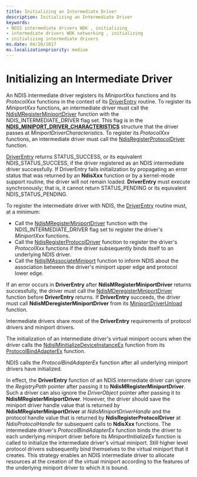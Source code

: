 ```yaml
---
title: Initializing an Intermediate Driver
description: Initializing an Intermediate Driver
keywords:
- NDIS intermediate drivers WDK , initializing
- intermediate drivers WDK networking , initializing
- initializing intermediate drivers
ms.date: 04/20/2017
ms.localizationpriority: medium
---
```


# Initializing an Intermediate Driver



An NDIS intermediate driver registers its *MiniportXxx* functions and its *ProtocolXxx* functions in the context of its [DriverEntry](/windows-hardware/drivers/ddi/wdm/nc-wdm-driver_initialize) routine. To register its *MiniportXxx* functions, an intermediate driver must call the [NdisMRegisterMiniportDriver](/windows-hardware/drivers/ddi/ndis/nf-ndis-ndismregisterminiportdriver) function with the NDIS\_INTERMEDIATE\_DRIVER flag set. This flag is in the [**NDIS\_MINIPORT\_DRIVER\_CHARACTERISTICS**](/windows-hardware/drivers/ddi/ndis/ns-ndis-_ndis_miniport_driver_characteristics) structure that the driver passes at *MiniportDriverCharacteristics*. To register its *ProtocolXxx* functions, an intermediate driver must call the [NdisRegisterProtocolDriver](/windows-hardware/drivers/ddi/ndis/nf-ndis-ndisregisterprotocoldriver) function.

[DriverEntry](/windows-hardware/drivers/ddi/wdm/nc-wdm-driver_initialize) returns STATUS_SUCCESS, or its equivalent NDIS_STATUS_SUCCESS, if the driver registered as an NDIS intermediate driver successfully. If DriverEntry fails initialization by propagating an error status that was returned by an **NdisXxx** function or by a kernel-mode support routine, the driver will not remain loaded. **DriverEntry** must execute synchronously; that is, it cannot return STATUS_PENDING or its equivalent NDIS_STATUS_PENDING.

To register the intermediate driver with NDIS, the [DriverEntry](/windows-hardware/drivers/ddi/wdm/nc-wdm-driver_initialize) routine must, at a minimum:

- Call the [NdisMRegisterMiniportDriver](/windows-hardware/drivers/ddi/ndis/nf-ndis-ndismregisterminiportdriver) function with the NDIS_INTERMEDIATE_DRIVER flag set to register the driver's *MiniportXxx* functions.
- Call the [NdisRegisterProtocolDriver](/windows-hardware/drivers/ddi/ndis/nf-ndis-ndisregisterprotocoldriver) function to register the driver's *ProtocolXxx* functions if the driver subsequently binds itself to an underlying NDIS driver.
- Call the [NdisIMAssociateMiniport](/windows-hardware/drivers/ddi/ndis/nf-ndis-ndisimassociateminiport) function to inform NDIS about the association between the driver's miniport upper edge and protocol lower edge.

If an error occurs in **DriverEntry** after **NdisMRegisterMiniportDriver** returns successfully, the driver must call the [NdisMDeregisterMiniportDriver](/windows-hardware/drivers/ddi/ndis/nf-ndis-ndismderegisterminiportdriver) function before **DriverEntry** returns. If **DriverEntry** succeeds, the driver must call **NdisMDeregisterMiniportDriver** from its [MiniportDriverUnload](/windows-hardware/drivers/ddi/ndis/nc-ndis-miniport_unload) function.

Intermediate drivers share most of the **DriverEntry** requirements of protocol drivers and miniport drivers.

The initialization of an intermediate driver's virtual miniport occurs when the driver calls the [NdisIMInitializeDeviceInstanceEx](/windows-hardware/drivers/ddi/ndis/nf-ndis-ndisiminitializedeviceinstanceex) function from its [ProtocolBindAdapterEx](/windows-hardware/drivers/ddi/ndis/nc-ndis-protocol_bind_adapter_ex) function.

NDIS calls the *ProtocolBindAdapterEx* function after all underlying miniport drivers have initialized.

In effect, the **DriverEntry** function of an NDIS intermediate driver can ignore the *RegistryPath* pointer after passing it to **NdisMRegisterMiniportDriver**. Such a driver can also ignore the *DriverObject* pointer after passing it to **NdisMRegisterMiniportDriver**. However, the driver should save the miniport driver handle value that is returned by **NdisMRegisterMiniportDriver** at *NdisMiniportDriverHandle* and the protocol handle value that is returned by **NdisRegisterProtocolDriver** at *NdisProtocolHandle* for subsequent calls to **NdisXxx** functions. The intermediate driver's *ProtocolBindAdapterEx* function binds the driver to each underlying miniport driver before its *MiniportInitializeEx* function is called to initialize the intermediate driver's virtual miniport. Still higher level protocol drivers subsequently bind themselves to the virtual miniport that it creates. This strategy enables an NDIS intermediate driver to allocate resources at the creation of the virtual miniport according to the features of the underlying miniport driver to which it is bound.
